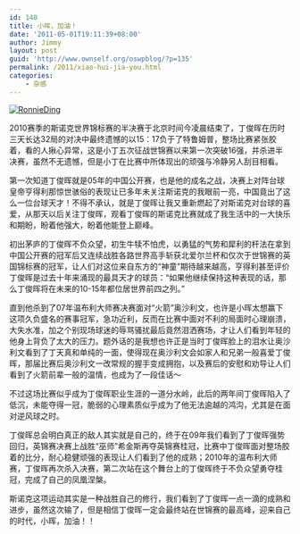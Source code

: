 ```yaml
---
id: 140
title: 小晖，加油！
date: '2011-05-01T19:11:39+08:00'
author: Jimmy
layout: post
guid: 'http://www.ownself.org/oswpblog/?p=135'
permalink: /2011/xiao-hui-jia-you.html
categories:
    - 杂感
---
```


[![RonnieDing](/wp-content/uploads/2012/04/RonnieDing_thumb.jpg "RonnieDing")](/wp-content/uploads/2012/04/RonnieDing.jpg)

2010赛季的斯诺克世界锦标赛的半决赛于北京时间今凌晨结束了，丁俊晖在历时三天长达32局的对决中最终遗憾的以15：17负于了特鲁姆普，整场比赛紧张胶着，看的人揪心异常，这是小丁五次征战世锦赛以来第一次突破16强，并杀进半决赛，虽然不无遗憾，但是小丁在比赛中所体现出的顽强与冷静另人刮目相看。

第一次知道丁俊晖就是05年的中国公开赛，也是他的成名之战，决赛上对阵台球皇帝亨得利那惊世骇俗的表现让已多年未关注斯诺克的我眼前一亮，中国竟出了这么一位台球天才！不得不承认，就是丁俊晖让我又重新燃起了对斯诺克对台球的喜爱，从那天以后关注丁俊晖，观看丁俊晖的斯诺克比赛就成了我生活中的一大快乐和期盼，盼着他强大，盼着他能登上巅峰。

初出茅庐的丁俊晖不负众望，初生牛犊不怕虎，以勇猛的气势和犀利的杆法在拿到中国公开赛的冠军后又连续战胜各路世界高手斩获北爱尔兰杯和仅次于世锦赛的英国锦标赛的冠军，让人们对这位来自东方的“神童”期待越来越高，亨得利甚至评价丁俊晖是过去十年来涌现的最具天才的球员：“如果他继续保持这种表现的话，那么丁俊晖将在未来的10-15年都位居世界前四之列。”

直到他杀到了07年温布利大师赛决赛面对“火箭”奥沙利文，也许是小晖太想赢下这项久负盛名的赛事冠军，急功近利，反而在比赛中面对不利的局面时心理崩溃，大失水准，加之个别现场球迷的辱骂骚扰最后竟然泪洒赛场，才让人们看到年轻的他身上背负了太大的压力。题外话的是我想也许正是当时丁俊晖脸上的泪水让奥沙利文看到了丁天真和单纯的一面，使得现在奥沙利文会如家人和兄弟一般喜爱丁俊晖，那届比赛后奥沙利文一改常规的握手变成拥抱，以及赛后的安慰和劝导让人们看到了火箭前辈一般的温情，也成为了一段佳话～

不过这场比赛似乎成为丁俊晖职业生涯的一道分水岭，此后的两年间丁俊晖陷入了低沉，未能夺得一冠，脆弱的心理素质似乎成为了他无法逾越的鸿沟，尤其是在面对逆风球之时。

丁俊晖总会明白真正的敌人其实就是自己的，终于在09年我们看到了丁俊晖强势回归，英锦赛决赛上战胜“巫师”希金斯再夺英锦赛桂冠，比赛中丁俊晖面对整场胶着的比分，耐心稳健顽强的表现让人们看到了他的成熟；2010年的温布利大师赛，丁俊晖再次杀入决赛，第二次站在这个舞台上的丁俊晖终于不负众望勇夺桂冠，完成了自己的凤凰涅槃。

斯诺克这项运动其实是一种战胜自己的修行，我们看到了丁俊晖一点一滴的成熟和进步，虽然这次输了，但是相信丁俊晖一定会最终站在世锦赛的最高峰，迎来自己的时代，小晖，加油！！